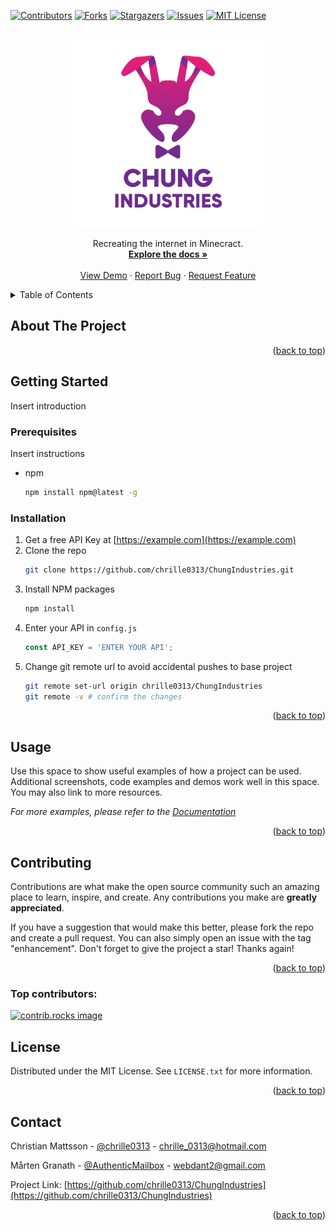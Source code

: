 <!-- Improved compatibility of back to top link: See: https://github.com/othneildrew/Best-README-Template/pull/73 -->

<a id="readme-top"></a>

<!-- PROJECT SHIELDS -->
<!--
*** I'm using markdown "reference style" links for readability.
*** Reference links are enclosed in brackets [ ] instead of parentheses ( ).
*** See the bottom of this document for the declaration of the reference variables
*** for contributors-url, forks-url, etc. This is an optional, concise syntax you may use.
*** https://www.markdownguide.org/basic-syntax/#reference-style-links
-->

[![Contributors][contributors-shield]][contributors-url]
[![Forks][forks-shield]][forks-url]
[![Stargazers][stars-shield]][stars-url]
[![Issues][issues-shield]][issues-url]
[![MIT License][license-shield]][license-url]

<!-- PROJECT LOGO -->
<br />
<div align="center">
  <a href="https://github.com/chrille0313/ChungIndustries">
    <img src="images/logo.png" alt="Logo" width="300">
  </a>

  <p align="center">
    Recreating the internet in Minecract.
    <br />
    <a href="https://github.com/chrille0313/ChungIndustries"><strong>Explore the docs »</strong></a>
    <br />
    <br />
    <a href="https://github.com/chrille0313/ChungIndustries">View Demo</a>
    ·
    <a href="https://github.com/chrille0313/ChungIndustries/issues/new?labels=bug&template=bug-report---.md">Report Bug</a>
    ·
    <a href="https://github.com/chrille0313/ChungIndustries/issues/new?labels=enhancement&template=feature-request---.md">Request Feature</a>
  </p>
</div>

<!-- TABLE OF CONTENTS -->
<details>
  <summary>Table of Contents</summary>
  <ol>
    <li>
      <a href="#about-the-project">About The Project</a>
      <ul>
        <li><a href="#built-with">Built With</a></li>
      </ul>
    </li>
    <li>
      <a href="#getting-started">Getting Started</a>
      <ul>
        <li><a href="#prerequisites">Prerequisites</a></li>
        <li><a href="#installation">Installation</a></li>
      </ul>
    </li>
    <li><a href="#usage">Usage</a></li>
    <li><a href="#contributing">Contributing</a></li>
    <li><a href="#license">License</a></li>
    <li><a href="#contact">Contact</a></li>
    <li><a href="#acknowledgments">Acknowledgments</a></li>
  </ol>
</details>

<!-- ABOUT THE PROJECT -->

## About The Project

<p align="right">(<a href="#readme-top">back to top</a>)</p>

<!-- GETTING STARTED -->

## Getting Started

Insert introduction

### Prerequisites

Insert instructions

- npm
  ```sh
  npm install npm@latest -g
  ```

### Installation

1. Get a free API Key at [https://example.com](https://example.com)
2. Clone the repo
   ```sh
   git clone https://github.com/chrille0313/ChungIndustries.git
   ```
3. Install NPM packages
   ```sh
   npm install
   ```
4. Enter your API in `config.js`
   ```js
   const API_KEY = 'ENTER YOUR API';
   ```
5. Change git remote url to avoid accidental pushes to base project
   ```sh
   git remote set-url origin chrille0313/ChungIndustries
   git remote -v # confirm the changes
   ```

<p align="right">(<a href="#readme-top">back to top</a>)</p>

<!-- USAGE EXAMPLES -->

## Usage

Use this space to show useful examples of how a project can be used. Additional screenshots, code examples and demos work well in this space. You may also link to more resources.

_For more examples, please refer to the [Documentation](https://example.com)_

<p align="right">(<a href="#readme-top">back to top</a>)</p>

<!-- CONTRIBUTING -->

## Contributing

Contributions are what make the open source community such an amazing place to learn, inspire, and create. Any contributions you make are **greatly appreciated**.

If you have a suggestion that would make this better, please fork the repo and create a pull request. You can also simply open an issue with the tag "enhancement".
Don't forget to give the project a star! Thanks again!

<p align="right">(<a href="#readme-top">back to top</a>)</p>

### Top contributors:

<a href="https://github.com/chrille0313/ChungIndustries/graphs/contributors">
  <img src="https://contrib.rocks/image?repo=chrille0313/ChungIndustries" alt="contrib.rocks image" />
</a>

<!-- LICENSE -->

## License

Distributed under the MIT License. See `LICENSE.txt` for more information.

<p align="right">(<a href="#readme-top">back to top</a>)</p>

<!-- CONTACT -->

## Contact

Christian Mattsson - [@chrille0313](https://discordapp.com/users/283637328822534144) - chrille_0313@hotmail.com

Mårten Granath - [@AuthenticMailbox](https://discordapp.com/users/244518661199495168) - webdant2@gmail.com

Project Link: [https://github.com/chrille0313/ChungIndustries](https://github.com/chrille0313/ChungIndustries)

<p align="right">(<a href="#readme-top">back to top</a>)</p>

<!-- MARKDOWN LINKS & IMAGES -->
<!-- https://www.markdownguide.org/basic-syntax/#reference-style-links -->

[contributors-shield]: https://img.shields.io/github/contributors/chrille0313/ChungIndustries.svg?style=for-the-badge
[contributors-url]: https://github.com/chrille0313/ChungIndustries/graphs/contributors
[forks-shield]: https://img.shields.io/github/forks/chrille0313/ChungIndustries.svg?style=for-the-badge
[forks-url]: https://github.com/chrille0313/ChungIndustries/network/members
[forks-shield]: https://img.shields.io/github/forks/chrille0313/ChungIndustries.svg?style=for-the-badge
[forks-url]: https://github.com/chrille0313/ChungIndustries/network/members
[stars-shield]: https://img.shields.io/github/stars/chrille0313/ChungIndustries.svg?style=for-the-badge
[stars-url]: https://github.com/chrille0313/ChungIndustries/stargazers
[issues-shield]: https://img.shields.io/github/issues/chrille0313/ChungIndustries.svg?style=for-the-badge
[issues-url]: https://github.com/chrille0313/ChungIndustries/issues
[license-shield]: https://img.shields.io/github/license/chrille0313/ChungIndustries.svg?style=for-the-badge
[license-url]: https://github.com/chrille0313/ChungIndustries/blob/master/LICENSE.txt
[product-screenshot]: images/screenshot.png

